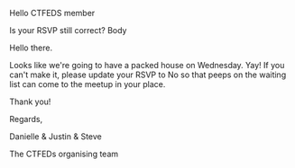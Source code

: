 Hello CTFEDS member

Is your RSVP still correct?
Body

Hello there.

Looks like we're going to have a packed house on Wednesday. Yay! If you can't make it, please update your RSVP to No so that peeps on the waiting list can come to the meetup in your place.

Thank you!

Regards,

Danielle & Justin & Steve

The CTFEDs organising team